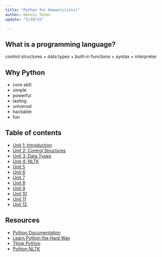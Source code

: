 ```yaml
---
title: "Python for Human(s|ists)"
author: Dennis Tenen
update: "5/29/15"

---
```


## What is a programming language?

control structures + data types + built-in functions + syntax + interpreter

## Why Python

- core skill
- simple
- powerful
- lasting
- universal
- hackable
- fun

## Table of contents

- [Unit 1: Introduction](https://github.com/denten/dhnotes/blob/master/python/python-1.md)
- [Unit 2: Control Structures](https://github.com/denten/dhnotes/blob/master/python/python-2.md)
- [Unit 3: Data Types](https://github.com/denten/dhnotes/blob/master/python/python-3.md)
- [Unit 4: NLTK](https://github.com/denten/dhnotes/blob/master/python/python-4.md)
- [Unit 5]()
- [Unit 6]()
- [Unit 7]()
- [Unit 8]()
- [Unit 9]()
- [Unit 10]()
- [Unit 11]()
- [Unit 12]()

## Resources

- [Python Documentation](https://www.python.org/doc/)
- [Learn Python the Hard Way](http://learnpythonthehardway.org/book/index.html)
- [Think Python](http://www.greenteapress.com/thinkpython/html/index.html)
- [Python NLTK](http://www.nltk.org/)

